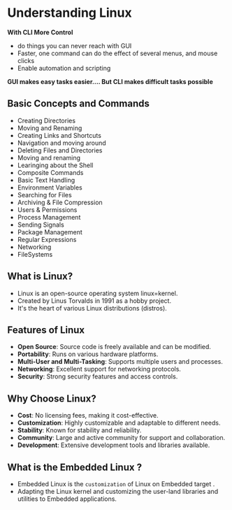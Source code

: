 # Understanding Linux
**With CLI More Control**
* do things you can never reach with GUI 
* Faster, one command can do the effect of several menus, and mouse clicks
* Enable automation and scripting
  
**GUI makes easy tasks easier…. But CLI makes difficult tasks possible**

## Basic Concepts and Commands
* Creating Directories
* Moving and Renaming
* Creating Links and Shortcuts
* Navigation and moving around
* Deleting Files and Directories
* Moving and renaming
* Learinging about the Shell
* Composite Commands
* Basic Text Handling
* Environment Variables
* Searching for Files
* Archiving & File Compression
* Users & Permissions
* Process Management
* Sending Signals
* Package Management
* Regular Expressions
* Networking
* FileSystems

## What is Linux?
* Linux is an open-source operating system linux=kernel.
* Created by Linus Torvalds in 1991 as a hobby project.
* It's the heart of various Linux distributions (distros).

## Features of Linux
* **Open Source**: Source code is freely available and can be modified.
* **Portability**: Runs on various hardware platforms.
* **Multi-User and Multi-Tasking**: Supports multiple users and processes.
* **Networking**: Excellent support for networking protocols.
* **Security**: Strong security features and access controls.

## Why Choose Linux?
* **Cost**: No licensing fees, making it cost-effective.
* **Customization**: Highly customizable and adaptable to different needs.
* **Stability**: Known for stability and reliability.
* **Community**: Large and active community for support and collaboration.
* **Development**: Extensive development tools and libraries available.  

## What is the Embedded Linux ?
* Embedded Linux is the `customization` of Linux on Embedded target .
* Adapting the Linux kernel and customizing the user-land libraries and utilities to Embedded applications.

